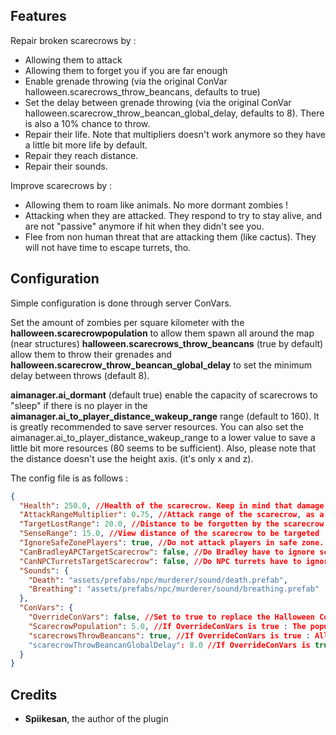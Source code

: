 ## Features

Repair broken scarecrows by :
* Allowing them to attack
* Allowing them to forget you if you are far enough
* Enable grenade throwing (via the original ConVar halloween.scarecrows_throw_beancans, defaults to true)
* Set the delay between grenade throwing (via the original ConVar halloween.scarecrow_throw_beancan_global_delay, defaults to 8). There is also a 10% chance to throw.
* Repair their life. Note that multipliers doesn't work anymore so they have a little bit more life by default.
* Repair they reach distance.
* Repair their sounds.

Improve scarecrows by :
* Allowing them to roam like animals. No more dormant zombies !
* Attacking when they are attacked. They respond to try to stay alive, and are not "passive" anymore if hit when they didn't see you.
* Flee from non human threat that are attacking them (like cactus). They will not have time to escape turrets, tho.

## Configuration

Simple configuration is done through server ConVars.

Set the amount of zombies per square kilometer with the **halloween.scarecrowpopulation** to allow them spawn all around the map (near structures)
**halloween.scarecrows_throw_beancans** (true by default) allow them to throw their grenades and **halloween.scarecrow_throw_beancan_global_delay** to set the minimum delay between throws (default 8).

**aimanager.ai_dormant** (default true) enable the capacity of scarecrows to "sleep" if there is no player in the **aimanager.ai_to_player_distance_wakeup_range** range (default to 160). It is greatly recommended to save server resources.
You can also set the aimanager.ai_to_player_distance_wakeup_range to a lower value to save a little bit more resources (80 seems to be sufficient). Also, please note that the distance doesn't use the height axis. (it's only x and z).

The config file is as follows :

```json
{
  "Health": 250.0, //Health of the scarecrow. Keep in mind that damage modifiers doesn't work anymore.
  "AttackRangeMultiplier": 0.75, //Attack range of the scarecrow, as a multiplier of the weapon. The applied formula is 2 * weaponRange * AttackRangeMultiplier.
  "TargetLostRange": 20.0, //Distance to be forgotten by the scarecrow
  "SenseRange": 15.0, //View distance of the scarecrow to be targeted
  "IgnoreSafeZonePlayers": true, //Do not attack players in safe zone. Usefull if the CanNPCTurretsTargetScarecrow is set to true.
  "CanBradleyAPCTargetScarecrow": false, //Do Bradley have to ignore scarecrows ?
  "CanNPCTurretsTargetScarecrow": false, //Do NPC turrets have to ignore scarecrows ?
  "Sounds": {
    "Death": "assets/prefabs/npc/murderer/sound/death.prefab",
    "Breathing": "assets/prefabs/npc/murderer/sound/breathing.prefab"
  },
  "ConVars": {
    "OverrideConVars": false, //Set to true to replace the Halloween ConVars with given values.
    "ScarecrowPopulation": 5.0, //If OverrideConVars is true : The population of scarecrow, by square kilometer. Need to be more than 0.
    "scarecrowsThrowBeancans": true, //If OverrideConVars is true : Allow scarecrows to throw beancan grenades
    "scarecrowThrowBeancanGlobalDelay": 8.0 //If OverrideConVars is true : Delay between two grenades throws, if enabled.
  }
}
```


## Credits

- **Spiikesan**, the author of the plugin